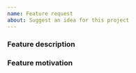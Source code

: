 ```yaml
---
name: Feature request
about: Suggest an idea for this project
---
```


<!-- Please search existing issues to avoid creating duplicates -->

### Feature description

<!-- Describe the feature you'd like -->

### Feature motivation

<!-- Why do you want this? -->
